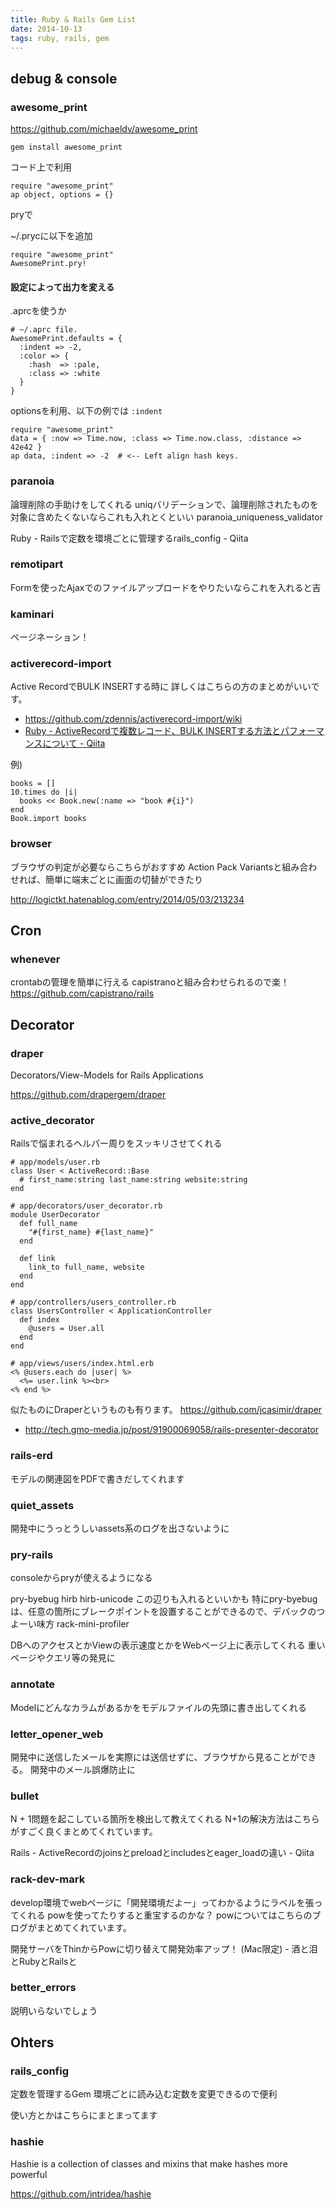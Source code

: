 ```yaml
---
title: Ruby & Rails Gem List
date: 2014-10-13
tags: ruby, rails, gem
---
```


## debug & console


### awesome_print


<https://github.com/michaeldv/awesome_print>

`gem install awesome_print`


コード上で利用

```
require "awesome_print"
ap object, options = {}
```

pryで

~/.prycに以下を追加
```
require "awesome_print"
AwesomePrint.pry!
```

#### 設定によって出力を変える

.aprcを使うか
```
# ~/.aprc file.
AwesomePrint.defaults = {
  :indent => -2,
  :color => {
    :hash  => :pale,
    :class => :white
  }
}
```

optionsを利用、以下の例では `:indent`
```
require "awesome_print"
data = { :now => Time.now, :class => Time.now.class, :distance => 42e42 }
ap data, :indent => -2  # <-- Left align hash keys.
```



### paranoia

論理削除の手助けをしてくれる
uniqバリデーションで、論理削除されたものを対象に含めたくないならこれも入れとくといい paranoia_uniqueness_validator



Ruby - Railsで定数を環境ごとに管理するrails_config - Qiita

### remotipart

Formを使ったAjaxでのファイルアップロードをやりたいならこれを入れると吉

### kaminari

ページネーション！

### activerecord-import

Active RecordでBULK INSERTする時に 詳しくはこちらの方のまとめがいいです。


* <https://github.com/zdennis/activerecord-import/wiki>
* [Ruby - ActiveRecordで複数レコード、BULK INSERTする方法とパフォーマンスについて - Qiita](http://qiita.com/xend/items/79184ded56158ea1b97a)

例)
```
books = []
10.times do |i|
  books << Book.new(:name => "book #{i}")
end
Book.import books
```

### browser

ブラウザの判定が必要ならこちらがおすすめ
Action Pack Variantsと組み合わせれば、簡単に端末ごとに画面の切替ができたり

<http://logictkt.hatenablog.com/entry/2014/05/03/213234>

## Cron

### whenever

crontabの管理を簡単に行える
capistranoと組み合わせられるので楽！
https://github.com/capistrano/rails

## Decorator

### draper

Decorators/View-Models for Rails Applications

<https://github.com/drapergem/draper>


### active_decorator

Railsで悩まれるヘルパー周りをスッキリさせてくれる

```
# app/models/user.rb
class User < ActiveRecord::Base
  # first_name:string last_name:string website:string
end

# app/decorators/user_decorator.rb
module UserDecorator
  def full_name
    "#{first_name} #{last_name}"
  end

  def link
    link_to full_name, website
  end
end

# app/controllers/users_controller.rb
class UsersController < ApplicationController
  def index
    @users = User.all
  end
end
```

```
# app/views/users/index.html.erb
<% @users.each do |user| %>
  <%= user.link %><br>
<% end %>
```

似たものにDraperというものも有ります。
<https://github.com/jcasimir/draper>

* <http://tech.gmo-media.jp/post/91900069058/rails-presenter-decorator>

### rails-erd

モデルの関連図をPDFで書きだしてくれます

### quiet_assets

開発中にうっとうしいassets系のログを出さないように

### pry-rails

consoleからpryが使えるようになる

pry-byebug
hirb
hirb-unicode
この辺りも入れるといいかも
特にpry-byebugは、任意の箇所にブレークポイントを設置することができるので、デバックのつよーい味方
rack-mini-profiler

DBへのアクセスとかViewの表示速度とかをWebページ上に表示してくれる
重いページやクエリ等の発見に

### annotate

Modelにどんなカラムがあるかをモデルファイルの先頭に書き出してくれる

### letter_opener_web

開発中に送信したメールを実際には送信せずに、ブラウザから見ることができる。
開発中のメール誤爆防止に

### bullet

N + 1問題を起こしている箇所を検出して教えてくれる
N+1の解決方法はこちらがすごく良くまとめてくれています。



Rails - ActiveRecordのjoinsとpreloadとincludesとeager_loadの違い - Qiita

### rack-dev-mark

develop環境でwebページに「開発環境だよー」ってわかるようにラベルを張ってくれる
powを使ってたりすると重宝するのかな？
powについてはこちらのブログがまとめてくれています。



開発サーバをThinからPowに切り替えて開発効率アップ！ (Mac限定) - 酒と泪とRubyとRailsと

### better_errors

説明いらないでしょう


## Ohters

### rails_config

定数を管理するGem
環境ごとに読み込む定数を変更できるので便利

使い方とかはこちらにまとまってます


### hashie

Hashie is a collection of classes and mixins that make hashes more powerful

<https://github.com/intridea/hashie>
